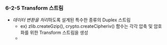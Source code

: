 ### 6-2-5 Transform 스트림
- *데이터 변환을 처리*하도록 설계된 특수한 종류의 Duplex 스트림
  - ex) zlib.createGzip(), crypto.createCipheriv() 함수는 각각 압축 및 암호화를 위한 Transform 스트림을 생성 
  - 